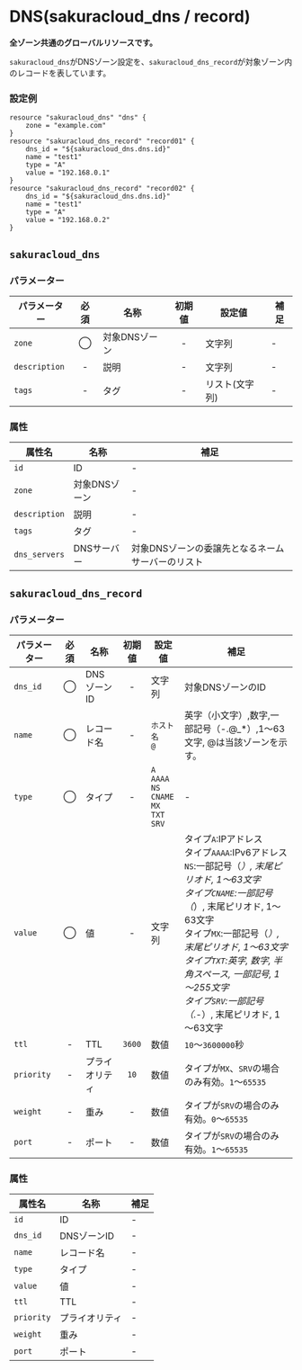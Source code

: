 # DNS(sakuracloud_dns / record)


**全ゾーン共通のグローバルリソースです。**

`sakuracloud_dns`がDNSゾーン設定を、`sakuracloud_dns_record`が対象ゾーン内のレコードを表しています。

### 設定例

```
resource "sakuracloud_dns" "dns" {
    zone = "example.com"
}
resource "sakuracloud_dns_record" "record01" {
    dns_id = "${sakuracloud_dns.dns.id}"
    name = "test1"
    type = "A"
    value = "192.168.0.1"
}
resource "sakuracloud_dns_record" "record02" {
    dns_id = "${sakuracloud_dns.dns.id}"
    name = "test1"
    type = "A"
    value = "192.168.0.2"
}
```

## `sakuracloud_dns`

### パラメーター

|パラメーター         |必須  |名称                |初期値     |設定値                    |補足                                          |
|-------------------|:---:|--------------------|:--------:|------------------------|----------------------------------------------|
| `zone`            | ◯   | 対象DNSゾーン        | -        | 文字列                  | - |
| `description`     | -   | 説明  | - | 文字列 | - |
| `tags`            | -   | タグ | - | リスト(文字列) | - |

### 属性

|属性名          | 名称             | 補足                                        |
|---------------|-----------------|--------------------------------------------|
| `id`          | ID              | -                                          |
| `zone`        | 対象DNSゾーン     | -                                          |
| `description` | 説明             | -                                          |
| `tags`        | タグ             | -                                          |
| `dns_servers` | DNSサーバー       | 対象DNSゾーンの委譲先となるネームサーバーのリスト  |

## `sakuracloud_dns_record`

### パラメーター

|パラメーター  |必須  |名称          |初期値   |設定値                    |補足                                          |
|------------|:---:|--------------|:------:|------------------------|----------------------------------------------|
| `dns_id`   | ◯   | DNSゾーンID   | -      | 文字列                  | 対象DNSゾーンのID |
| `name`     | ◯   | レコード名     | -      | `ホスト名`<br />`@` | 英字（小文字）,数字,一部記号（-.@_*）,1～63文字, @は当該ゾーンを示す。|
| `type`     | ◯   | タイプ        | -      | `A`<br />`AAAA`<br />`NS`<br />`CNAME`<br />`MX`<br />`TXT`<br />`SRV` | - |
| `value`    | ◯   | 値           | -      | 文字列 | タイプ`A`:IPアドレス<br />タイプ`AAAA`:IPv6アドレス<br />`NS`:一部記号（_）, 末尾ピリオド, 1～63文字<br />タイプ`CNAME`:一部記号（_）, 末尾ピリオド, 1～63文字<br />タイプ`MX`:一部記号（_）, 末尾ピリオド, 1～63文字<br />タイプ`TXT`:英字, 数字, 半角スペース, 一部記号, 1～255文字<br />タイプ`SRV`:一部記号（_.-）, 末尾ピリオド, 1～63文字|
| `ttl`      | -   | TTL          | `3600` | 数値 | `10`～`3600000`秒 |
| `priority` | -   | プライオリティ | `10`   | 数値 | タイプが`MX`、`SRV`の場合のみ有効。`1`〜`65535` |
| `weight`   | -   | 重み | -   | 数値 | タイプが`SRV`の場合のみ有効。`0`〜`65535` |
| `port`     | -   | ポート | -   | 数値 | タイプが`SRV`の場合のみ有効。`1`〜`65535` |


### 属性

|属性名       | 名称             | 補足 |
|------------|-----------------|------|
| `id`       | ID              | -  |
| `dns_id`   | DNSゾーンID      | -  |
| `name`     | レコード名        | -  |
| `type`     | タイプ            | - |
| `value`    | 値               | -  |
| `ttl`      | TTL             | -  |
| `priority` | プライオリティ    | -  |
| `weight`   | 重み    | -  |
| `port`     | ポート    | -  |

